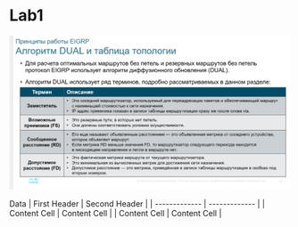 # Lab1

![](https://github.com/arukin/776654/blob/main/Labs/Pict/image_2025-05-22_16-50-14.png)

Data
| First Header  | Second Header |
| ------------- | ------------- |
| Content Cell  | Content Cell  |
| Content Cell  | Content Cell  |




